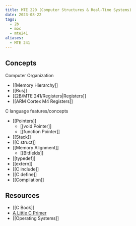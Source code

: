 ```yaml
---
title: MTE 220 (Computer Structures & Real-Time Systems)
date: 2023-08-22
tags:
  - 2b
  - moc
  - mte241
aliases:
  - MTE 241
---
```

## Concepts

Computer Organization
- [[Memory Hierarchy]]
- [[Bus]]
- [[2B/MTE 241/Registers|Registers]]
- [[ARM Cortex M4 Registers]]

C language features/concepts
- [[Pointers]]
	- [[void Pointer]]
	- [[function Pointer]]
- [[Stack]]
- [[C struct]]
- [[Memory Alignment]]
	- [[Bitfields]]
- [[typedef]]
- [[extern]]
- [[C include]]
- [[C define]]
- [[Compilation]]

## Resources
- [[C Book]]
- [A Little C Primer](https://en.wikibooks.org/wiki/A_Little_C_Primer)
- [[Operating Systems]]
